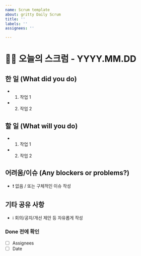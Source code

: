 ```yaml
---
name: Scrum template
about: gritty Daily Scrum
title: ''
labels: ''
assignees: ''

---
```


# 🙋‍♀️ 오늘의 스크럼 - YYYY.MM.DD

## 한 일 (What did you do)
- 1. 작업 1
- 2. 작업 2

## 할 일 (What will you do)
- 1. 작업 1
- 2. 작업 2

## 어려움/이슈 (Any blockers or problems?)
- ❗ 없음 / 또는 구체적인 이슈 작성

## 기타 공유 사항
- ℹ️ 회의/공지/개선 제안 등 자유롭게 작성

### Done 전에 확인
- [ ] Assignees
- [ ] Date
